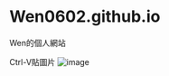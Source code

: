 # Wen0602.github.io
Wen的個人網站

Ctrl-V貼圖片
![image](https://github.com/Wen0602/Wen0602.github.io/assets/174402623/ef29ae35-3e52-4952-9073-c77de77b4138)

